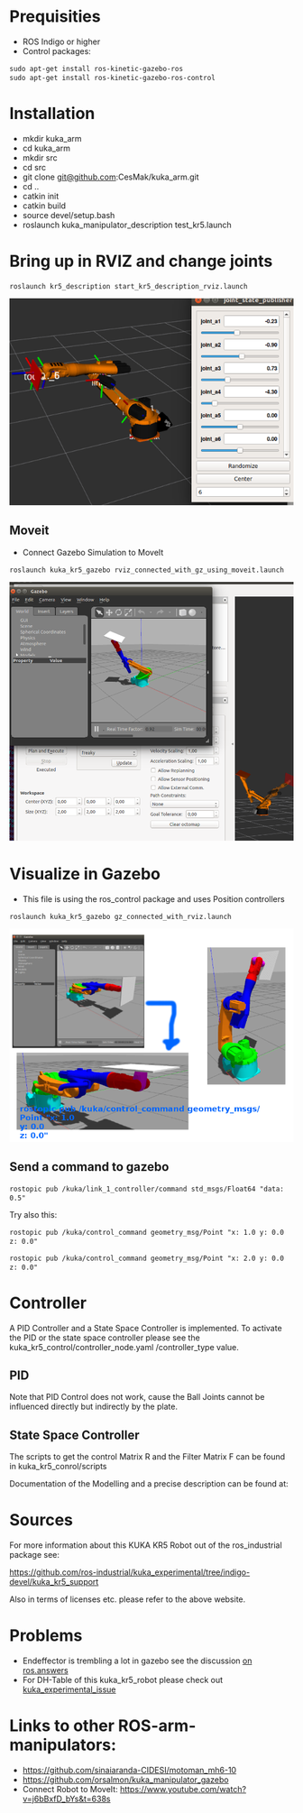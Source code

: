 # Prequisities
*  ROS Indigo or higher
* Control packages:
```
sudo apt-get install ros-kinetic-gazebo-ros
sudo apt-get install ros-kinetic-gazebo-ros-control
```

# Installation
* mkdir kuka_arm
* cd kuka_arm
* mkdir src
* cd src
* git clone git@github.com:CesMak/kuka_arm.git
* cd ..
* catkin init
* catkin build
* source devel/setup.bash
* roslaunch kuka_manipulator_description test_kr5.launch 

# Bring up in RVIZ and change joints
```
roslaunch kr5_description start_kr5_description_rviz.launch
```

![kuka_description of robot](https://github.com/CesMak/kuka_arm/blob/master/doc/kuka_arm_rviz.png)

## Moveit
* Connect Gazebo Simulation to MoveIt

```
roslaunch kuka_kr5_gazebo rviz_connected_with_gz_using_moveit.launch
```

![rviz-moveit-gazebo](https://github.com/CesMak/kuka_arm/blob/master/doc/moveit.png)

# Visualize in Gazebo
* This file is using the ros_control package and uses Position controllers

```
roslaunch kuka_kr5_gazebo gz_connected_with_rviz.launch
```

![kuka_arm gazebo](https://github.com/CesMak/kuka_arm/blob/master/doc/gzcontrol.png)


## Send a command to gazebo
```
rostopic pub /kuka/link_1_controller/command std_msgs/Float64 "data: 0.5"
```

Try also this:

```
rostopic pub /kuka/control_command geometry_msg/Point "x: 1.0 y: 0.0   z: 0.0"
```

```
rostopic pub /kuka/control_command geometry_msg/Point "x: 2.0 y: 0.0   z: 0.0"
```

# Controller

A PID Controller and a State Space Controller is implemented. To activate the PID or the state space controller please see
the kuka_kr5_control/controller_node.yaml /controller_type value.

## PID
Note that PID Control does not work, cause the Ball Joints cannot be influenced directly but indirectly by the plate.

## State Space Controller
The scripts to get the control Matrix R and the Filter Matrix F can be found in
kuka_kr5_conrol/scripts

Documentation of the Modelling and a precise description can be found at:


# Sources
For more information about this KUKA KR5 Robot out of the ros_industrial package see:

https://github.com/ros-industrial/kuka_experimental/tree/indigo-devel/kuka_kr5_support

Also in terms of licenses etc. please refer to the above website.

# Problems
* Endeffector is trembling a lot in gazebo see the discussion [on ros.answers](https://answers.ros.org/question/290181/choose-right-ros_control-configuration-for-a-kuka-arm/)
* For DH-Table of this kuka_kr5_robot please check out [kuka_experimental_issue](https://github.com/ros-industrial/kuka_experimental/issues/130)

# Links to other ROS-arm-manipulators:
* https://github.com/sinaiaranda-CIDESI/motoman_mh6-10
* https://github.com/orsalmon/kuka_manipulator_gazebo
* Connect Robot to MoveIt: https://www.youtube.com/watch?v=j6bBxfD_bYs&t=638s
